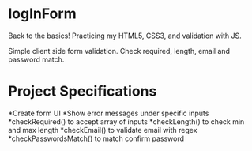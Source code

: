 # logInForm

Back to the basics! Practicing my HTML5, CSS3, and validation with JS. 

Simple client side form validation. Check required, length, email and password match.

# Project Specifications
*Create form UI
*Show error messages under specific inputs
*checkRequired() to accept array of inputs
*checkLength() to check min and max length
*checkEmail() to validate email with regex
*checkPasswordsMatch() to match confirm password
